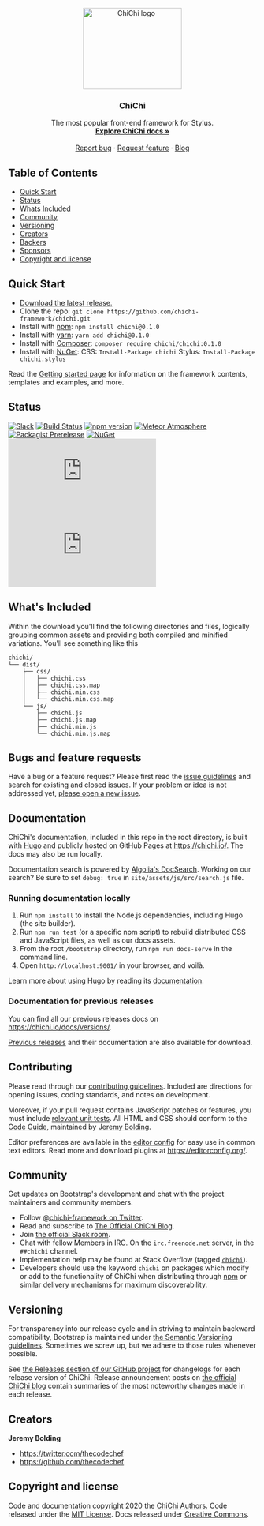<p align="center">
  <a href="https://chichi.io/">
    <img src="https://chichi.io/assets/brand/chichi-logo.png" alt="ChiChi logo" width="200" height="165">
  </a>
</p>

<h3 align="center">ChiChi</h3>

<p align="center">
  The most popular front-end framework for Stylus.
  <br>
  <a href="https://chichi.io/docs/"><strong>Explore ChiChi docs »</strong></a>
  <br>
  <br>
  <a href="https://github.com/chichi-framework/chichi/issues/new?template=bug_report.md">Report bug</a>
  ·
  <a href="https://github.com/chichi-framework/chichi/issues/new?template=feature_request.md">Request feature</a>
  ·
  <a href="https://blog.chichi.io/">Blog</a>
</p>

## Table of Contents

- [Quick Start](#quick-start)
- [Status](#status)
- [Whats Included](#whats-included)
- [Community](#community)
- [Versioning](#versioning)
- [Creators](#creators)
- [Backers](#backers)
- [Sponsors](#sponsors)
- [Copyright and license](#copyright-and-license)

## Quick Start

- [Download the latest release.](https://github.com/chichi-framework/chichi/archive/v0.1.0.zip)
- Clone the repo: `git clone https://github.com/chichi-framework/chichi.git`
- Install with [npm](https://www.npmjs.com/): `npm install chichi@0.1.0`
- Install with [yarn](https://yarnpkg.com/): `yarn add chichi@0.1.0`
- Install with [Composer](https://getcomposer.org/): `composer require chichi/chichi:0.1.0`
- Install with [NuGet](https://www.nuget.org/): CSS: `Install-Package chichi` Stylus: `Install-Package chichi.stylus`

Read the [Getting started page](https://chichi.io/docs/0.1.0/getting-started/introduction/) for information on the framework contents, templates and examples, and more.

## Status

[![Slack](https://img.shields.io/badge/slack-@chichiframework/npp-yellow.svg?logo=slack)](https://www.slack.com/)
[![Build Status](https://img.shields.io/circleci/build/github/chichi-framework/chichi/master?label=CirleCi&logo=circleci&style=for-the-badge&token=59482c8a0c1e07a1a9ecd4c2454c3f0a161c68c7)](https://app.circleci.com/pipelines/github/chichi-framework/chichi)
[![npm version](https://img.shields.io/npm/v/chichi.svg)](https://www.npmjs.com/package/chichi)
[![Meteor Atmosphere](https://img.shields.io/badge/meteor-chichi-blue.svg)](https://atmospherejs.com/chichi-framework/chichi)
[![Packagist Prerelease](https://img.shields.io/packagist/vpre/chichi/chichi.svg)](https://packagist.org/packages/chichi/chichi)
[![NuGet](https://img.shields.io/nuget/vpre/chichi.svg)](https://www.nuget.org/packages/chichi/absoluteLatest)
[![CSS gzip size](https://img.badgesize.io/chichi/chichi/master/dist/css/chichi.min.css?compression=gzip&label=CSS+gzip+size)](https://github.com/chichi-framework/chichi/tree/master/dist/css/chichi.min.css)
[![JS gzip size](https://img.badgesize.io/chichi/chichi/master/dist/js/chichi.min.js?compression=gzip&label=JS+gzip+size)](https://github.com/chichi-framework/chichi/tree/master/dist/js/chichi.min.js)

## What's Included

Within the download you'll find the following directories and files, logically grouping common assets and providing both compiled and minified variations. You'll see something like this

```text
chichi/
└── dist/
    ├── css/
    │   ├── chichi.css
    │   ├── chichi.css.map
    │   ├── chichi.min.css
    │   └── chichi.min.css.map
    └── js/
        ├── chichi.js
        ├── chichi.js.map
        ├── chichi.min.js
        └── chichi.min.js.map
```

## Bugs and feature requests

Have a bug or a feature request? Please first read the [issue guidelines](https://github.com/chichi-framework/chichi/blob/master/.github/CONTRIBUTING.md#using-the-issue-tracker) and search for existing and closed issues. If your problem or idea is not addressed yet, [please open a new issue](https://github.com/chichi-framework/chichi/issues/new).

## Documentation

ChiChi's documentation, included in this repo in the root directory, is built with [Hugo](https://gohugo.io/) and publicly hosted on GitHub Pages at <https://chichi.io/>. The docs may also be run locally.

Documentation search is powered by [Algolia's DocSearch](https://community.algolia.com/docsearch/). Working on our search? Be sure to set `debug: true` in `site/assets/js/src/search.js` file.

### Running documentation locally

1. Run `npm install` to install the Node.js dependencies, including Hugo (the site builder).
2. Run `npm run test` (or a specific npm script) to rebuild distributed CSS and JavaScript files, as well as our docs assets.
3. From the root `/bootstrap` directory, run `npm run docs-serve` in the command line.
4. Open `http://localhost:9001/` in your browser, and voilà.

Learn more about using Hugo by reading its [documentation](https://gohugo.io/documentation/).

### Documentation for previous releases

You can find all our previous releases docs on <https://chichi.io/docs/versions/>.

[Previous releases](https://github.com/twbs/bootstrap/releases) and their documentation are also available for download.

## Contributing

Please read through our [contributing guidelines](https://github.com/chichi-framework/chichi/blob/master/.github/CONTRIBUTING.md). Included are directions for opening issues, coding standards, and notes on development.

Moreover, if your pull request contains JavaScript patches or features, you must include [relevant unit tests](https://github.com/chichi-framework/chichi/tree/master/js/tests). All HTML and CSS should conform to the [Code Guide](https://github.com/chichi-framework/code-guide), maintained by [Jeremy Bolding](https://github.com/thecodechef).

Editor preferences are available in the [editor config](https://github.com/chichi-framework/chichi/blob/master/.editorconfig) for easy use in common text editors. Read more and download plugins at <https://editorconfig.org/>.

## Community

Get updates on Bootstrap's development and chat with the project maintainers and community members.

- Follow [@chichi-framework on Twitter](https://twitter.com/chichiframework).
- Read and subscribe to [The Official ChiChi Blog](https://blog.chichi.io/).
- Join [the official Slack room](https://chichi-slack.slack.io/).
- Chat with fellow Members in IRC. On the `irc.freenode.net` server, in the `##chichi` channel.
- Implementation help may be found at Stack Overflow (tagged [`chichi`](https://stackoverflow.com/questions/tagged/chichi)).
- Developers should use the keyword `chichi` on packages which modify or add to the functionality of ChiChi when distributing through [npm](https://www.npmjs.com/browse/keyword/chichi) or similar delivery mechanisms for maximum discoverability.

## Versioning

For transparency into our release cycle and in striving to maintain backward compatibility, Bootstrap is maintained under [the Semantic Versioning guidelines](https://semver.org/). Sometimes we screw up, but we adhere to those rules whenever possible.

See [the Releases section of our GitHub project](https://github.com/chichi-framework/chichi/releases) for changelogs for each release version of ChiChi. Release announcement posts on [the official ChiChi blog](https://blog.chichi.io/) contain summaries of the most noteworthy changes made in each release.

## Creators

**Jeremy Bolding**

- <https://twitter.com/thecodechef>
- <https://github.com/thecodechef>


## Copyright and license

Code and documentation copyright 2020 the [ChiChi Authors.](https://github.com/chichi-framework/chichi/graphs/contributors) Code released under the [MIT License](https://github.com/chichi-framework/chichi/blob/master/LICENSE). Docs released under [Creative Commons](https://creativecommons.org/licenses/by/3.0/).
